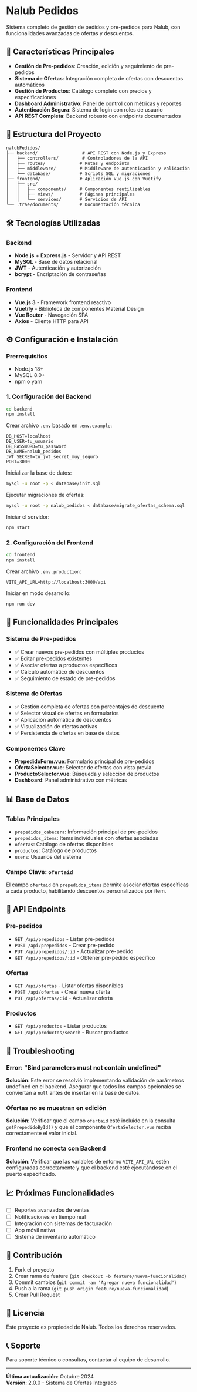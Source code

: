 # Nalub Pedidos

Sistema completo de gestión de pedidos y pre-pedidos para Nalub, con funcionalidades avanzadas de ofertas y descuentos.

## 🚀 Características Principales

- **Gestión de Pre-pedidos**: Creación, edición y seguimiento de pre-pedidos
- **Sistema de Ofertas**: Integración completa de ofertas con descuentos automáticos
- **Gestión de Productos**: Catálogo completo con precios y especificaciones
- **Dashboard Administrativo**: Panel de control con métricas y reportes
- **Autenticación Segura**: Sistema de login con roles de usuario
- **API REST Completa**: Backend robusto con endpoints documentados

## 📁 Estructura del Proyecto

```
nalubPedidos/
├── backend/                 # API REST con Node.js y Express
│   ├── controllers/         # Controladores de la API
│   ├── routes/             # Rutas y endpoints
│   ├── middleware/         # Middleware de autenticación y validación
│   └── database/           # Scripts SQL y migraciones
├── frontend/               # Aplicación Vue.js con Vuetify
│   ├── src/
│   │   ├── components/     # Componentes reutilizables
│   │   ├── views/          # Páginas principales
│   │   └── services/       # Servicios de API
└── .trae/documents/        # Documentación técnica
```

## 🛠️ Tecnologías Utilizadas

### Backend
- **Node.js** + **Express.js** - Servidor y API REST
- **MySQL** - Base de datos relacional
- **JWT** - Autenticación y autorización
- **bcrypt** - Encriptación de contraseñas

### Frontend
- **Vue.js 3** - Framework frontend reactivo
- **Vuetify** - Biblioteca de componentes Material Design
- **Vue Router** - Navegación SPA
- **Axios** - Cliente HTTP para API

## ⚙️ Configuración e Instalación

### Prerrequisitos
- Node.js 18+ 
- MySQL 8.0+
- npm o yarn

### 1. Configuración del Backend

```bash
cd backend
npm install
```

Crear archivo `.env` basado en `.env.example`:
```env
DB_HOST=localhost
DB_USER=tu_usuario
DB_PASSWORD=tu_password
DB_NAME=nalub_pedidos
JWT_SECRET=tu_jwt_secret_muy_seguro
PORT=3000
```

Inicializar la base de datos:
```bash
mysql -u root -p < database/init.sql
```

Ejecutar migraciones de ofertas:
```bash
mysql -u root -p nalub_pedidos < database/migrate_ofertas_schema.sql
```

Iniciar el servidor:
```bash
npm start
```

### 2. Configuración del Frontend

```bash
cd frontend
npm install
```

Crear archivo `.env.production`:
```env
VITE_API_URL=http://localhost:3000/api
```

Iniciar en modo desarrollo:
```bash
npm run dev
```

## 🎯 Funcionalidades Principales

### Sistema de Pre-pedidos
- ✅ Crear nuevos pre-pedidos con múltiples productos
- ✅ Editar pre-pedidos existentes
- ✅ Asociar ofertas a productos específicos
- ✅ Cálculo automático de descuentos
- ✅ Seguimiento de estado de pre-pedidos

### Sistema de Ofertas
- ✅ Gestión completa de ofertas con porcentajes de descuento
- ✅ Selector visual de ofertas en formularios
- ✅ Aplicación automática de descuentos
- ✅ Visualización de ofertas activas
- ✅ Persistencia de ofertas en base de datos

### Componentes Clave
- **PrepedidoForm.vue**: Formulario principal de pre-pedidos
- **OfertaSelector.vue**: Selector de ofertas con vista previa
- **ProductoSelector.vue**: Búsqueda y selección de productos
- **Dashboard**: Panel administrativo con métricas

## 📊 Base de Datos

### Tablas Principales
- `prepedidos_cabecera`: Información principal de pre-pedidos
- `prepedidos_items`: Items individuales con ofertas asociadas
- `ofertas`: Catálogo de ofertas disponibles
- `productos`: Catálogo de productos
- `users`: Usuarios del sistema

### Campo Clave: `ofertaid`
El campo `ofertaid` en `prepedidos_items` permite asociar ofertas específicas a cada producto, habilitando descuentos personalizados por item.

## 🔧 API Endpoints

### Pre-pedidos
- `GET /api/prepedidos` - Listar pre-pedidos
- `POST /api/prepedidos` - Crear pre-pedido
- `PUT /api/prepedidos/:id` - Actualizar pre-pedido
- `GET /api/prepedidos/:id` - Obtener pre-pedido específico

### Ofertas
- `GET /api/ofertas` - Listar ofertas disponibles
- `POST /api/ofertas` - Crear nueva oferta
- `PUT /api/ofertas/:id` - Actualizar oferta

### Productos
- `GET /api/productos` - Listar productos
- `GET /api/productos/search` - Buscar productos

## 🚨 Troubleshooting

### Error: "Bind parameters must not contain undefined"
**Solución**: Este error se resolvió implementando validación de parámetros undefined en el backend. Asegurar que todos los campos opcionales se conviertan a `null` antes de insertar en la base de datos.

### Ofertas no se muestran en edición
**Solución**: Verificar que el campo `ofertaid` esté incluido en la consulta `getPrepedidoById()` y que el componente `OfertaSelector.vue` reciba correctamente el valor inicial.

### Frontend no conecta con Backend
**Solución**: Verificar que las variables de entorno `VITE_API_URL` estén configuradas correctamente y que el backend esté ejecutándose en el puerto especificado.

## 📈 Próximas Funcionalidades

- [ ] Reportes avanzados de ventas
- [ ] Notificaciones en tiempo real
- [ ] Integración con sistemas de facturación
- [ ] App móvil nativa
- [ ] Sistema de inventario automático

## 🤝 Contribución

1. Fork el proyecto
2. Crear rama de feature (`git checkout -b feature/nueva-funcionalidad`)
3. Commit cambios (`git commit -am 'Agregar nueva funcionalidad'`)
4. Push a la rama (`git push origin feature/nueva-funcionalidad`)
5. Crear Pull Request

## 📄 Licencia

Este proyecto es propiedad de Nalub. Todos los derechos reservados.

## 📞 Soporte

Para soporte técnico o consultas, contactar al equipo de desarrollo.

---

**Última actualización**: Octubre 2024  
**Versión**: 2.0.0 - Sistema de Ofertas Integrado